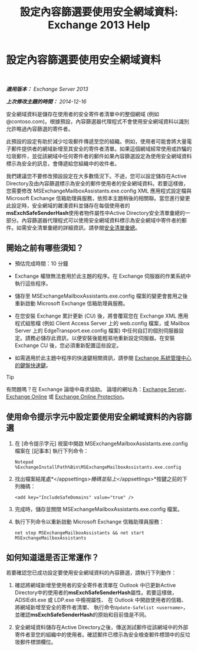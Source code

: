 ﻿---
title: '設定內容篩選要使用安全網域資料: Exchange 2013 Help'
TOCTitle: 設定內容篩選要使用安全網域資料
ms:assetid: 1ee2b663-b4f3-4fef-8954-986f2d820924
ms:mtpsurl: https://technet.microsoft.com/zh-tw/library/Dn467930(v=EXCHG.150)
ms:contentKeyID: 59637254
ms.date: 05/21/2018
mtps_version: v=EXCHG.150
ms.translationtype: MT
---

# 設定內容篩選要使用安全網域資料

 

_**適用版本：** Exchange Server 2013_

_**上次修改主題的時間：** 2014-12-16_

安全網域資料是儲存在使用者的安全寄件者清單中的整個網域 (例如 @contoso.com)。根據預設，內容篩選器代理程式不會使用安全網域資料以識別允許略過內容篩選的寄件者。

此預設的設定有助於減少垃圾郵件傳遞至您的組織。例如，使用者可能會將大量電子郵件提供者的網域新增至其安全的寄件者清單。如果這個網域經常使用或詐騙的垃圾郵件，並從該網域中任何寄件者的郵件如果內容篩選設定為使用安全網域資料標示為安全的訊息，會傳遞給您組織中的收件者。

我們建議您不要修改預設設定在大多數情況下。不過，您可以設定儲存在Active Directory及由內容篩選標示為安全的郵件使用者的安全網域資料。若要這樣做，您需要修改 MSExchangeMailboxAssistants.exe.config XML 應用程式設定檔與 Microsoft Exchange 信箱助理員服務，依照本主題稍後的相關聯。當您進行變更此設定時，安全網域的雜湊資料並儲存在每個使用者的**msExchSafeSenderHash**使用者物件屬性中Active Directory安全清單彙總的一部分。內容篩選器代理程式可以使用安全網域資料標示為安全網域中寄件者的郵件。如需安全清單彙總的詳細資訊，請參閱[安全清單彙總](safelist-aggregation-exchange-2013-help.md)。

## 開始之前有哪些須知？

  - 預估完成時間：10 分鐘

  - Exchange 權限無法套用於此主題的程序。在 Exchange 伺服器的作業系統中執行這些程序。

  - 儲存至 MSExchangeMailboxAssistants.exe.config 檔案的變更會套用之後重新啟動 Microsoft Exchange 信箱助理員服務。

  - 在您安裝 Exchange 累計更新 (CU) 後，將會覆寫您在 Exchange XML 應用程式組態檔 (例如 Client Access Server 上的 web.config 檔案，或 Mailbox Server 上的 EdgeTransport.exe.config 檔案) 中任何自訂的個別伺服器設定。請務必儲存此資訊，以便安裝後能輕易地重新設定伺服器。在安裝 Exchange CU 後，您必須重新配置這些設定。

  - 如需適用於此主題中程序的快速鍵相關資訊，請參閱 [Exchange 系統管理中心的鍵盤快速鍵](keyboard-shortcuts-in-the-exchange-admin-center-exchange-online-protection-help.md)。


> [!TIP]  
> 有問題嗎？在 Exchange 論壇中尋求協助。 論壇的網址為：<a href="https://go.microsoft.com/fwlink/p/?linkid=60612">Exchange Server</a>、 <a href="https://go.microsoft.com/fwlink/p/?linkid=267542">Exchange Online</a> 或 <a href="https://go.microsoft.com/fwlink/p/?linkid=285351">Exchange Online Protection</a>。




## 使用命令提示字元中設定要使用安全網域資料的內容篩選

1.  在 \[命令提示字元\] 視窗中開啟 MSExchangeMailboxAssistants.exe.config 檔案在 \[記事本\] 執行下列命令：
    
        Notepad %ExchangeInstallPath%Bin\MSExchangeMailboxAssistants.exe.config

2.  找出檔案結尾處*\</appsettings\>*機碼並貼上*\</appsettings\>*按鍵之前的下列機碼：
    
        <add key="IncludeSafeDomains" value="true" />

3.  完成時，儲存並關閉 MSExchangeMailboxAssistants.exe.config 檔案。

4.  執行下列命令以重新啟動 Microsoft Exchange 信箱助理員服務：
    
        net stop MSExchangeMailboxAssistants && net start MSExchangeMailboxAssistants

## 如何知道這是否正常運作？

若要確認您已成功設定要使用安全網域資料的內容篩選，請執行下列動作：

1.  確認將網域新增至使用者的安全寄件者清單在 Outlook 中已更新Active Directory中的使用者的**msExchSafeSenderHash**屬性。若要這樣做，ADSIEdit.exe 或 LDP.exe 中檢視屬性、 在 Outlook 中開啟使用者的信箱、 將網域新增至安全的寄件者清單、 執行命令`Update-Safelist <username>`，並確認**msExchSafeSenderHash**的原始和目前值是不同。

2.  安全網域資料儲存在Active Directory之後，傳送測試郵件從該網域中的外部寄件者至您的組織中的使用者。確認郵件已標示為安全檢查郵件標頭中的反垃圾郵件標頭欄位。

